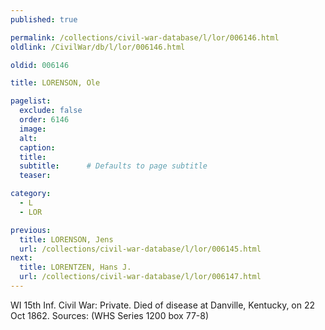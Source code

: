 ```yaml
---
published: true

permalink: /collections/civil-war-database/l/lor/006146.html
oldlink: /CivilWar/db/l/lor/006146.html

oldid: 006146

title: LORENSON, Ole

pagelist:
  exclude: false
  order: 6146
  image: 
  alt:
  caption:
  title:
  subtitle:      # Defaults to page subtitle
  teaser:

category: 
  - L 
  - LOR

previous:
  title: LORENSON, Jens
  url: /collections/civil-war-database/l/lor/006145.html  
next:
  title: LORENTZEN, Hans J.
  url: /collections/civil-war-database/l/lor/006147.html   
---
```

WI 15th Inf. Civil War: Private. Died of disease at Danville, Kentucky, on 22 Oct 1862. Sources: (WHS Series 1200 box 77-8)
